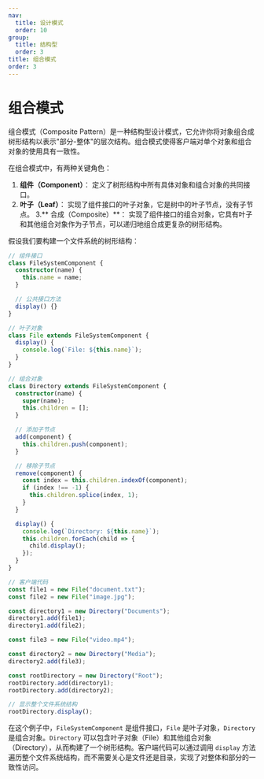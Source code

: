 ```yaml
---
nav:
  title: 设计模式
  order: 10
group:
  title: 结构型
  order: 3
title: 组合模式
order: 3
---
```


# 组合模式

组合模式（Composite Pattern）是一种结构型设计模式，它允许你将对象组合成树形结构以表示"部分-整体"的层次结构。组合模式使得客户端对单个对象和组合对象的使用具有一致性。

在组合模式中，有两种关键角色：

1. **组件（Component）**： 定义了树形结构中所有具体对象和组合对象的共同接口。
2. **叶子（Leaf）**： 实现了组件接口的叶子对象，它是树中的叶子节点，没有子节点。
3.** 合成（Composite）**： 实现了组件接口的组合对象，它具有叶子和其他组合对象作为子节点，可以递归地组合成更复杂的树形结构。

假设我们要构建一个文件系统的树形结构：

```typescript
// 组件接口
class FileSystemComponent {
  constructor(name) {
    this.name = name;
  }

  // 公共接口方法
  display() {}
}

// 叶子对象
class File extends FileSystemComponent {
  display() {
    console.log(`File: ${this.name}`);
  }
}

// 组合对象
class Directory extends FileSystemComponent {
  constructor(name) {
    super(name);
    this.children = [];
  }

  // 添加子节点
  add(component) {
    this.children.push(component);
  }

  // 移除子节点
  remove(component) {
    const index = this.children.indexOf(component);
    if (index !== -1) {
      this.children.splice(index, 1);
    }
  }

  display() {
    console.log(`Directory: ${this.name}`);
    this.children.forEach(child => {
      child.display();
    });
  }
}

// 客户端代码
const file1 = new File("document.txt");
const file2 = new File("image.jpg");

const directory1 = new Directory("Documents");
directory1.add(file1);
directory1.add(file2);

const file3 = new File("video.mp4");

const directory2 = new Directory("Media");
directory2.add(file3);

const rootDirectory = new Directory("Root");
rootDirectory.add(directory1);
rootDirectory.add(directory2);

// 显示整个文件系统结构
rootDirectory.display();

```

在这个例子中，`FileSystemComponent` 是组件接口，`File` 是叶子对象，`Directory` 是组合对象。`Directory` 可以包含叶子对象（File）和其他组合对象（Directory），从而构建了一个树形结构。客户端代码可以通过调用 `display` 方法遍历整个文件系统结构，而不需要关心是文件还是目录，实现了对整体和部分的一致性访问。

